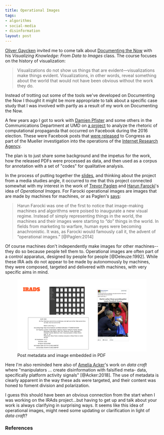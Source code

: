```yaml
---
title: Operational Images
tags:
- algorithms
- social-media
- disinformation
layout: post
---
```


[Oliver Gaycken] invited me to come talk about [Documenting the Now] with his
*Visualizing Knowledge: From Data to Images* class. The course focuses on the
history of visualization:

> Visualizations do not show us things that are evident—visualizations make
things evident. Visualizations, in other words, reveal something about the
world that would not have been obvious without the work they do.

Instead of trotting out some of the tools we've developed on Documenting the
Now I thought it might be more appropriate to talk about a specific case study
that I was involved with partly as a result of my work on Documenting the Now.

A few years ago I got to work with [Damien Pfister] and some others in the
Communications Department at UMD on [a project] to analyze the rhetoric of
computational propaganda that occurred on Facebook during the 2016 election.
These were Facebook posts that [were released] to Congress as part of the
Mueller investigation into the operations of the [Internet Research Agency].

The plan is to just share some background and the impetus for the work,
how the released PDFs were processed as data, and then used as a corpus for
annotation with a set of "codes" for qualitative analysis. 

In the process of putting together the
[slides](https://go.umd.edu/docnow-irads), and thinking about the project from
a media studies angle, it occurred to me that this project connected somewhat
with my interest in the work of [Trevor Paglen] and [Harun Farocki]'s idea of
*Operational Images*. For Farocki operational images are images that are made
by machines for machines, or as Paglen's [says](https://www.e-flux.com/journal/59/61130/operational-images/):

> Harun Farocki was one of the first to notice that image-making machines and
algorithms were poised to inaugurate a new visual regime. Instead of simply
representing things in the world, the machines and their images were starting
to “do” things in the world. In fields from marketing to warfare, human eyes
were becoming anachronistic. It was, as Farocki would famously call it, the
advent of “operational images.” [@Paglen:2014]

Of course machines don't independently make images for other machines--they do
so because people tell them to. Operational images are often part of a control
apparatus, designed by people for people [@Deleuze:1992]. While these IRA ads
do not appear to be made by autonomously by machines, 
they were composed, targeted and delivered with machines, with very specific
aims in mind.

<figure>
<img src="/images/irads.png" class="img-fluid" />
<figcaption>Post metadata and image embedded in PDF</figcaption>
</figure>

Here I'm also reminded here also of [Amelia Acker]'s work on *data craft* where
"manipulators ... create disinformation with falsified meta- data, specifically
platform activity signals" [@Acker:2018]. The use of metadata is clearly
apparent in the way these ads were targeted, and their content was honed to
foment division and polarization.

I guess this should have been an obvious connection from the start when I was
working on the IRAds project...but having to get up and talk about your work is
always clarifying in surprising ways. It seems like this idea of operational
images, might need some updating or clarification in light of *data craft*?

### References

[were released]: https://intelligence.house.gov/social-media-content/social-media-advertisements.htm

[Oliver Gaycken]: https://english.umd.edu/directory/oliver-gaycken

[Documenting the Now]: https://www.docnow.io

[Damien Pfister]: http://damiensmithpfister.net/ 

[Internet Research Agency]: https://en.wikipedia.org/wiki/Internet_Research_Agency

[Trevor Paglen]: https://en.wikipedia.org/wiki/Trevor_Paglen

[Harun Farocki]: https://en.wikipedia.org/wiki/Harun_Farocki

[Amelia Acker]: http://www.ameliaacker.com/

[a project]: https://archive.mith.umd.edu/irads/
